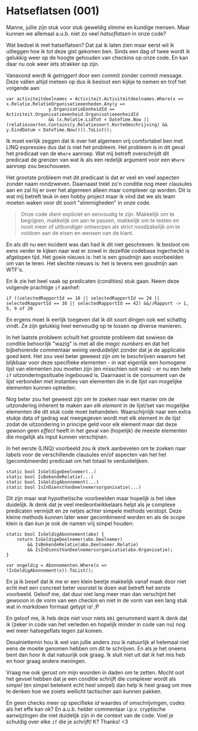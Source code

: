 # Hatseflatsen (001)
Manne, jullie zijn stuk voor stuk geweldig slimme en kundige mensen. Maar kunnen we allemaal a.u.b. niet zo veel *hatseflatsen* in onze code?

Wat bedoel ik met hatseflatsen? Dat zal ik laten zien maar eerst wil ik uitleggen hoe ik tot deze gist gekomen ben. Sinds een dag of twee wordt ik gelukkig weer op de hoogte gehouden van checkins op onze code. En kan daar nu ook weer iets strakker op zijn.

Vanavond werdt ik *getriggert* door een commit zonder commit message. Deze vallen altijd meteen op dus ik besloot een kijkje te nemen en trof het volgende aan:

    var activiteitdeelnames = Activiteit.Activiteitdeelnames.Where(x => x.Relatie.RelatieOrganisatieeenheden.Any(y =>
                    y.OrganisatieEenheidId == Activiteit.Organisatieeenheid.OrganisatieeenheidId
                    && (x.Relatie.LidTot < DateTime.Now || (relatiesoorten.Contains(y.Relatiesoort.KorteOmschrijving) && y.EindDatum < DateTime.Now)))).ToList();

Ik moet eerlijk zeggen dat ik over het algemeen vrij comfortabel ben met LINQ expressies dus dat is niet het probleem. Het probleem is in dit geval het predicaat van de `Where` aanroep. Wat mij betreft overschrijdt dit predicaat de grenzen van wat ik als een redelijk argument voor een `Where` aanroep zou beschouwen.

Het grootste probleem met dit predicaat is dat er veel en veel aspecten zonder naam rondzweven. Daarnaast trekt zo'n conditie nog meer clausules aan en zal hij er over het algemeen alleen maar complexer op worden. Dit is wat mij betreft leuk in een hobby project maar ik vind dat we als team moeten waken voor dit soort "slimmigheden" in onze code.

> Onze code dient expliciet en eenvoudig te zijn. Makkelijk om te begrijpen, makkelijk om aan te passen, makkelijk om te testen en nooit meer of uitbundiger ontworpen als strict noodzakelijk om te voldoen aan de eisen en wensen van de klant.

En als dit nu een incident was dan had ik dit niet geschreven. Ik besloot om eens verder te kijken naar wat er zowel in dezelfde codebase ingecheckt is afgelopen tijd. Het goeie nieuws is: het is een goudmijn aan voorbeelden om van te leren. Het slechte nieuws is: het is tevens een goudmijn aan WTF's.

En ik zie het heel vaak op predicaten (condities) stuk gaan. Neem deze volgende prachtige `if` aanhef:

    if ((selectedRapportId == 10 || selectedRapportId == 24 || selectedRapportId == 38 || selectedRapportId == 42) &&//Rapport -> 1, 5, 9 of 20

En ergens moet ik eerlijk toegeven dat ik dit soort dingen ook wel schattig vindt. Ze zijn gelukkig heel eenvoudig op te lossen op diverse manieren. 

In het laatste probleem schuilt het grootste probleem dat sowieso de conditie behoorlijk "wazig" is met all die *magic numbers* en dat het bijbehorende commentaar weinig verduidelijkt zonder dat je de applicatie goed kent. Het zou veel beter geweest zijn om te beschrijven waarom het blijkbaar voor deze specifieke elementen - in wat eigenlijk een homogene lijst van elementen zou moeten zijn (en misschien ooit was) - er nu een hele `if` uitzonderingssituatie ingebouwd is. Daarnaast is de consument van de lijst verbonden met instanties van elementen die in de lijst van mogelijke elementen kunnen optreden.

Nog beter zou het geweest zijn om te zoeken naar een manier om de uitzondering inherent te maken aan *elk element* in de lijst/set van mogelijke elementen die dit stuk code moet behandelen. Waarschijnlijk naar een extra stukje data of gedrag wat meegegeven wordt met elk element in de lijst zodat de uitzondering in principe geld voor elk element maar dat deze gewoon geen *effect* heeft in het geval van (hopelijk) de meeste elementen die mogelijk als input kunnen verschijnen. 

In het eerste (LINQ) voorbeeld zou ik sterk aanbevelen om te zoeken naar *labels* voor de verschillende clausules en/of aspecten van het het (gecombineerde) predicaat om het totaal te verduidelijken.

    static bool IsGeldigeDeelnemer(..)
    static bool IsBekendeRelatie(...)
    static bool IsGeldigAbonnement(...)
    static bool IsInDienstVanDeelnemersorganisatie(...)

Dit zijn maar wat hypothetische voorbeelden maar hopelijk is het idee duidelijk. Ik denk dat je veel medeontwikkelaars helpt als je complexe predicaten vermijdt en ze netjes achter simpele methods verstopt. Deze kleine methods kunnen later weer gecombineerd worden en als de scope klein is dan kun je ook de namen vrij simpel houden:

    static bool IsGeldigAbonnement(abo) {
        return IsGeldigeDeelnemer(abo.Deelnemer) 
            && IsBekendeRelatie(abo.Deelnemer.Relatie)
            && IsInDienstVanDeelnemersorganisatie(abo.Organisatie);
    }

    var ongeldig = Abonnementen.Where(x => !IsGeldigAbonnement(x)).ToList();

En ja ik besef dat ik me er een klein beetje makkelijk vanaf maak door niet echt met een concreet beter voorstel te doen wat betreft het eerste voorbeeld. Geloof me, dat duur niet lang meer man dan verschijnt het gewooon in de vorm van een checkin en niet in de vorm van een lang stuk wat in *markdown* formaat getypt is! ;P

En geloof me, ik heb deze niet voor niets `001` genummerd want ik denk dat ik (zeker in code van het verleden en hopelijk minder in code van nu) nog wel meer hatsegeflats tegen zal komen.

Desalniettemin hou ik wel van jullie anders zou ik natuurlijk al helemaal niet eens de moeite genomen hebben om dit te schrijven. En als je het oneens bent dan hoor ik dat natuurijk ook graag. Ik sluit niet uit dat ik het mis heb en hoor graag andere meningen. 

Vraag me ook gerust om mijn woorden in daden om te zetten. Mocht ooit het gevoel hebben dat je een conditie schrijft die complexer wordt als *simpel* (en simpel betekent echt heel simpel) dan help ik heel graag om mee te denken hoe we zoiets wellicht tactischer aan kunnen pakken.

En geen checks meer op specifieke *id* waardes of omschrijvingen, codes als het effe kan ok? En a.u.b. helder commentaar i.p.v. cryptische aanwijzingen die niet duidelijk zijn in de context van de code. Voel je schuldig over elke `if` die je schrijft! K? Thanks! <3